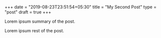 +++
date = "2019-08-23T23:51:54+05:30"
title = "My Second Post"
type = "post"
draft = true
+++

Lorem ipsum summary of the post.
<!--more-->
Lorem ipsum rest of the post.
